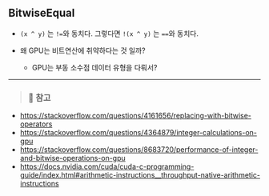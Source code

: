 ## BitwiseEqual

* `(x ^ y)` 는 `!=`와 동치다.
그렇다면 `!(x ^ y)` 는 `==`와 동치다.

* 왜 GPU는 비트연산에 취약하다는 것 일까?
  * GPU는 부동 소수점 데이터 유형을 다뤄서?


---

> ### 📄 참고

* https://stackoverflow.com/questions/4161656/replacing-with-bitwise-operators
* https://stackoverflow.com/questions/4364879/integer-calculations-on-gpu
* https://stackoverflow.com/questions/8683720/performance-of-integer-and-bitwise-operations-on-gpu
* https://docs.nvidia.com/cuda/cuda-c-programming-guide/index.html#arithmetic-instructions__throughput-native-arithmetic-instructions
